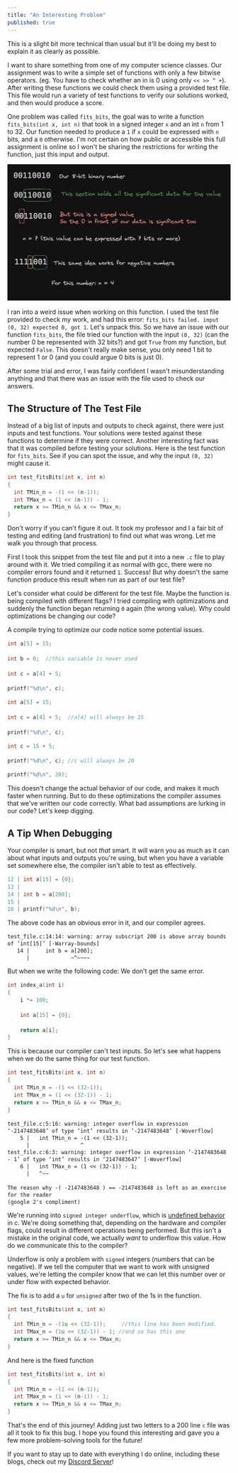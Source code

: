 ```yaml
---
title: "An Interesting Problem"
published: true
---
```


This is a slight bit more technical than usual but it'll be doing my best to explain it as clearly as possible.

I want to share something from one of my computer science classes. Our assignment was to write a simple set of functions with only a few bitwise operators. (eg. You have to check whether an in is 0 using only `<< >> ^ +`).
After writing these functions we could check them using a provided test file. This file would run a variety of test functions to verify our solutions worked, and then would produce a score.

One problem was called `fits_bits`, the goal was to write a function `fits_bits(int x, int n)` that took in a signed integer `x` and an int `n` from 1 to 32. Our function needed to produce a `1` if `x` could be expressed with `n` bits, and a `0` otherwise. I'm not certain on how public or accessible this full assignment is online so I won't be sharing the restrictions for writing the function, just this input and output. 

![explanation of this idea (not necessary to understand)](/assets/various/an-interesting-problem/BinaryNumbers.png)

I ran into a weird issue when working on this function. I used the test file provided to check my work, and had this error: `fits_bits failed. input (0, 32) expected 0, got 1`. Let's unpack this. So we have an issue with our function `fits_bits`, the file tried our function with the input `(0, 32)` (can the number 0 be represented with 32 bits?) and got `True` from my function, but expected `False`. This doesn't really make sense, you only need 1 bit to represent 1 or 0 (and you could argue 0 bits is just 0).


After some trial and error, I was fairly confident I wasn't misunderstanding anything and that there was an issue with the file used to check our answers. 

## The Structure of The Test File

Instead of a big list of inputs and outputs to check against, there were just inputs and test functions. Your solutions were tested against these functions to determine if they were correct. Another interesting fact was that it was compiled before testing your solutions. Here is the test function for `fits_bits`. See if you can spot the issue, and why the input `(0, 32)` might cause it.

```c
int test_fitsBits(int x, int n)
{
  int TMin_n = -(1 << (n-1));
  int TMax_n = (1 << (n-1)) - 1;
  return x >= TMin_n && x <= TMax_n;
}
```

Don't worry if you can't figure it out. It took my professor and I a fair bit of testing and editing (and frustration) to find out what was wrong. Let me walk you through that process.

First I took this snippet from the test file and put it into a new `.c` file to play around with it. We tried compiling it as normal with gcc, there were no compiler errors found and it returned `1`. Success! But why doesn't the same function produce this result when run as part of our test file?

Let's consider what could be different for the test file. Maybe the function is being compiled with different flags? I tried compiling with optimizations and suddenly the function began returning `0` again (the wrong value). Why could optimizations be changing our code?

A compile trying to optimize our code notice some potential issues.

```c
int a[5] = 15;

int b = 0;  //this variable is never used

int c = a[4] + 5; 

printf("%d\n", c);
```

```c
int a[5] = 15;

int c = a[4] + 5;  //a[4] will always be 15

printf("%d\n", c);
```

```c
int c = 15 + 5;

printf("%d\n", c); //c will always be 20
```

```c
printf("%d\n", 20);
```

This doesn't change the actual behavior of our code, and makes it much faster when running. But to do these optimizations the compiler assumes that we've written our code correctly. What bad assumptions are lurking in our code? Let's keep digging.


## A Tip When Debugging

Your compiler is smart, but not *that* smart. It will warn you as much as it can about what inputs and outputs you're using, but when you have a variable set somewhere else, the compiler isn't able to test as effectively.

```c
12 | int a[15] = {0};
13 | 
14 | int b = a[200];
15 | 
16 | printf("%d\n", b);
```

The above code has an obvious error in it, and our compiler agrees.

```
test_file.c:14:14: warning: array subscript 200 is above array bounds of ‘int[15]’ [-Warray-bounds]
   14 |     int b = a[200];
      |             ~^~~~~
```

But when we write the following code: We don't get the same error.

```c
int index_a(int i)
{
    i *= 100;

    int a[15] = {0};

    return a[i];
}
```

This is because our compiler can't test inputs. So let's see what happens when we do the same thing for our test function. 

```c
int test_fitsBits(int x, int n)
{
  int TMin_n = -(1 << (32-1));
  int TMax_n = (1 << (32-1)) - 1;
  return x >= TMin_n && x <= TMax_n;
}
```

```
test_file.c:5:16: warning: integer overflow in expression ‘-2147483648’ of type ‘int’ results in ‘-2147483648’ [-Woverflow]
    5 |   int TMin_n = -(1 << (32-1));
      |                ^
test_file.c:6:3: warning: integer overflow in expression ‘-2147483648 - 1’ of type ‘int’ results in ‘2147483647’ [-Woverflow]
    6 |   int TMax_n = (1 << (32-1)) - 1;
      |   ^~~

The reason why -( -2147483648 ) == -2147483648 is left as an exercise for the reader
(google 2's compliment)
```

We're running into `signed integer underflow`, which is [undefined behavior](https://en.cppreference.com/w/cpp/language/ub) in c. We're doing something that, depending on the hardware and compiler flags, could result in different operations being performed. But this isn't a mistake in the original code, we actually *want* to underflow this value. How do we communicate this to the compiler?

Underflow is only a problem with `signed` integers (numbers that can be negative). If we tell the computer that we want to work with unsigned values, we're letting the compiler know that we can let this number over or under flow with expected behavior.

The fix is to add a `u` for `unsigned` after two of the 1s in the function.

```c
int test_fitsBits(int x, int n)
{
  int TMin_n = -(1u << (32-1));     //this line has been modified.
  int TMax_n = (1u << (32-1)) - 1; //and so has this one
  return x >= TMin_n && x <= TMax_n;
}
```

And here is the fixed function

```c
int test_fitsBits(int x, int n)
{
  int TMin_n = -(1 << (n-1));
  int TMax_n = (1 << (n-1)) - 1;
  return x >= TMin_n && x <= TMax_n;
}
```

That's the end of this journey! Adding just two letters to a 200 line `c` file was all it took to fix this bug. I hope you found this interesting and gave you a few more problem-solving tools for the future!

If you want to stay up to date with everything I do online, including these blogs, check out my [Discord Server](https://discord.com/invite/YUECSUHHM8)!